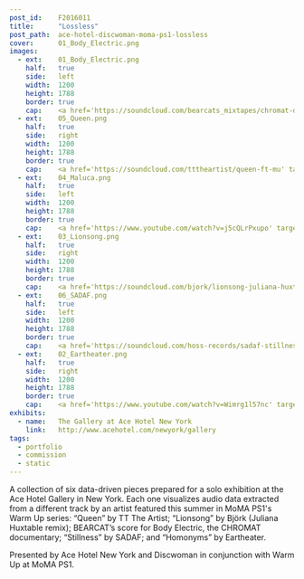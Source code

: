 ```yaml
---
post_id:    F2016011
title:      "Lossless"
post_path:  ace-hotel-discwoman-moma-ps1-lossless
cover:      01_Body_Electric.png
images:
  - ext:    01_Body_Electric.png
    half:   true
    side:   left
    width:  1200
    height: 1788
    border: true
    cap:    <a href='https://soundcloud.com/bearcats_mixtapes/chromat-documentary-score-teaser' target='_blank'>BEARCAT</a>
  - ext:    05_Queen.png
    half:   true
    side:   right
    width:  1200
    height: 1788
    border: true
    cap:    <a href='https://soundcloud.com/tttheartist/queen-ft-mu' target='_blank'>TT</a>
  - ext:    04_Maluca.png
    half:   true
    side:   left
    width:  1200
    height: 1788
    border: true
    cap:    <a href='https://www.youtube.com/watch?v=j5cQLrPxupo' target='_blank'>Maluca</a>
  - ext:    03_Lionsong.png
    half:   true
    side:   right
    width:  1200
    height: 1788
    border: true
    cap:    <a href='https://soundcloud.com/bjork/lionsong-juliana-huxtable-remix-1?in=bjork/sets/vulnicura-remix-project-part-3' target='_blank'>Juliana</a>
  - ext:    06_SADAF.png
    half:   true
    side:   left
    width:  1200
    height: 1788
    border: true
    cap:    <a href='https://soundcloud.com/hoss-records/sadaf-stillness' target='_blank'>SADAF</a>
  - ext:    02_Eartheater.png
    half:   true
    side:   right
    width:  1200
    height: 1788
    border: true
    cap:    <a href='https://www.youtube.com/watch?v=Wimrg1l57nc' target='_blank'>Eartheater</a>
exhibits:
  - name:   The Gallery at Ace Hotel New York
    link:   http://www.acehotel.com/newyork/gallery
tags:
  - portfolio
  - commission
  - static
---
```

A collection of six data-driven pieces prepared for a solo exhibition at the Ace Hotel Gallery in New York. Each one visualizes audio data extracted from a different track by an artist featured this summer in MoMA PS1's Warm Up series: “Queen” by TT The Artist; “Lionsong” by Björk (Juliana Huxtable remix); BEARCAT’s score for Body Electric, the CHROMAT documentary; “Stillness” by SADAF; and “Homonyms” by Eartheater.

Presented by Ace Hotel New York and Discwoman in conjunction with Warm Up at MoMA PS1.
